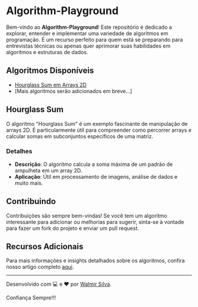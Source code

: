 # Algorithm-Playground

Bem-vindo ao **Algorithm-Playground**! Este repositório é dedicado a explorar, entender e implementar uma variedade de algoritmos em programação. É um recurso perfeito para quem está se preparando para entrevistas técnicas ou apenas quer aprimorar suas habilidades em algoritmos e estruturas de dados.

## Algoritmos Disponíveis

- [Hourglass Sum em Arrays 2D](#hourglass-sum)
- [Mais algoritmos serão adicionados em breve...]

## Hourglass Sum

O algoritmo "Hourglass Sum" é um exemplo fascinante de manipulação de arrays 2D. É particularmente útil para compreender como percorrer arrays e calcular somas em subconjuntos específicos de uma matriz.

### Detalhes

- **Descrição**: O algoritmo calcula a soma máxima de um padrão de ampulheta em um array 2D.
- **Aplicação**: Útil em processamento de imagens, análise de dados e muito mais.


## Contribuindo

Contribuições são sempre bem-vindas! Se você tem um algoritmo interessante para adicionar ou melhorias para sugerir, sinta-se à vontade para fazer um fork do projeto e enviar um pull request.

## Recursos Adicionais

Para mais informações e insights detalhados sobre os algoritmos, confira nosso artigo completo [aqui](https://growthcode.com.br).

---

Desenvolvido com 💻 e ❤️ por [Walmir Silva]([link-para-seu-perfil](https://growthcode.com.br)https://growthcode.com.br).

Confiança Sempre!!!
